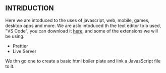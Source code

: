 ## INTRIDUCTION

Here we are intoduced to the uses of javascript, web, mobile, games, desktop apps and more. We are aslo intoduced th the text editor to b used, "VS Code", you can download it [here](https://code.visualstudio.com/download), and some of the extensions we will be using.

- Prettier
- Live Server

We thn go one to create a basic html boiler plate and link a JavasScript file to it.
